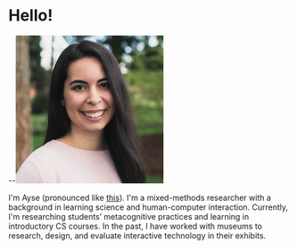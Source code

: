
# Hello!

--![](/static/ayse-2.png/)

I'm Ayse \(pronounced like <a href="https://forvo.com/word/ay%C5%9Fe/" target="_blank">this</a>\). I'm a mixed-methods researcher with a background in learning science and human-computer interaction. Currently, I'm researching students’ metacognitive practices and learning in introductory CS courses. In the past, I have worked with museums to research, design, and evaluate interactive technology in their exhibits.
